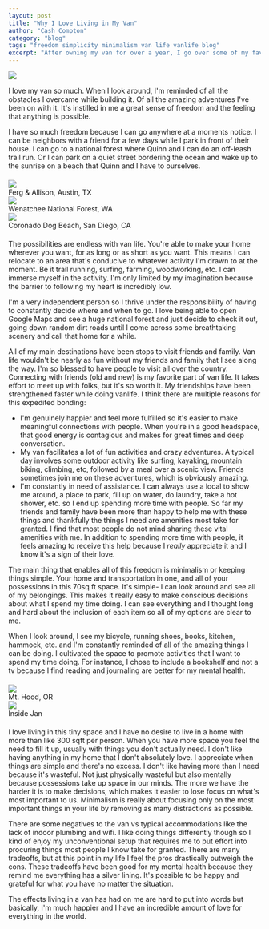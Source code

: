 ```yaml
---
layout: post
title: "Why I Love Living in My Van"
author: "Cash Compton"
category: "blog"
tags: "freedom simplicity minimalism van life vanlife blog"
excerpt: "After owning my van for over a year, I go over some of my favorite parts of vanlife- freedom, friendship, and minimalism."
---
```


<img src="/public/van-pano.jpeg" />


I love my van so much. When I look around, I'm reminded of all the obstacles I overcame while building it. Of all the amazing adventures I've been on with it. It's instilled in me a great sense of freedom and the feeling that anything is possible.

I have so much freedom because I can go anywhere at a moments notice. I can be neighbors with a friend for a few days while I park in front of their house. I can go to a national forest where Quinn and I can do an off-leash trail run. Or I can park on a quiet street bordering the ocean and wake up to the sunrise on a beach that Quinn and I have to ourselves.

<div class="body-small row" style="margin:20px 0;">
  <div class="col">
    <img src="/public/ferg.jpeg" />
    <div>Ferg & Allison, Austin, TX</div>
  </div>
  <div class="col">
    <img src="/public/wenatchee-hike.jpeg" style="flex:1;" />
    <div>Wenatchee National Forest, WA</div>
  </div>
  <div class="col">
    <img src="/public/coronado.jpeg" />
    <div>Coronado Dog Beach, San Diego, CA</div>
  </div>
</div>

The possibilities are endless with van life. You're able to make your home wherever you want, for as long or as short as you want. This means I can relocate to an area that's conducive to whatever activity I'm drawn to at the moment. Be it trail running, surfing, farming, woodworking, etc. I can immerse myself in the activity. I'm only limited by my imagination because the barrier to following my heart is incredibly low.

I'm a very independent person so I thrive under the responsibility of having to constantly decide where and when to go. I love being able to open Google Maps and see a huge national forest and just decide to check it out, going down random dirt roads until I come across some breathtaking scenery and call that home for a while.

All of my main destinations have been stops to visit friends and family. Van life wouldn't be nearly as fun without my friends and family that I see along the way. I'm so blessed to have people to visit all over the country. Connecting with friends (old and new) is my favorite part of van life. It takes effort to meet up with folks, but it's so worth it. My friendships have been strengthened faster while doing vanlife. I think there are multiple reasons for this expedited bonding:

- I'm genuinely happier and feel more fulfilled so it's easier to make meaningful connections with people. When you're in a good headspace, that good energy is contagious and makes for great times and deep conversation.
- My van facilitates a lot of fun activities and crazy adventures. A typical day involves some outdoor activity like surfing, kayaking, mountain biking, climbing, etc, followed by a meal over a scenic view. Friends sometimes join me on these adventures, which is obviously amazing.
- I'm constantly in need of assistance. I can always use a local to show me around, a place to park, fill up on water, do laundry, take a hot shower, etc. so I end up spending more time with people. So far my friends and family have been more than happy to help me with these things and thankfully the things I need are amenities most take for granted. I find that most people do not mind sharing these vital amenities with me. In addition to spending more time with people, it feels amazing to receive this help because I _really_ appreciate it and I know it's a sign of their love.

The main thing that enables all of this freedom is minimalism or keeping things simple. Your home and transportation in one, and all of your possessions in this 70sq ft space. It's simple- I can look around and see all of my belongings. This makes it really easy to make conscious decisions about what I spend my time doing. I can see everything and I thought long and hard about the inclusion of each item so all of my options are clear to me.

When I look around, I see my bicycle, running shoes, books, kitchen, hammock, etc. and I'm constantly reminded of all of the amazing things I can be doing. I cultivated the space to promote activities that I want to spend my time doing. For instance, I chose to include a bookshelf and not a tv because I find reading and journaling are better for my mental health.

<div class="body-small row" style="margin:20px 0;">
  <div class="col">
    <img src="/public/van-mt-hood.jpeg" />
    <div>Mt. Hood, OR</div>
  </div>
  <div class="col">
    <img src="/public/van-interior.jpeg" />
    <div>Inside Jan</div>
  </div>
</div>

I love living in this tiny space and I have no desire to live in a home with more than like 300 sqft per person. When you have more space you feel the need to fill it up, usually with things you don't actually need. I don't like having anything in my home that I don't absolutely love. I appreciate when things are simple and there's no excess. I don't like having more than I need because it's wasteful. Not just physically wasteful but also mentally because possessions take up space in our minds. The more we have the harder it is to make decisions, which makes it easier to lose focus on what's most important to us. Minimalism is really about focusing only on the most important things in your life by removing as many distractions as possible.

There are some negatives to the van vs typical accommodations like the lack of indoor plumbing and wifi. I like doing things differently though so I kind of enjoy my unconventional setup that requires me to put effort into procuring things most people I know take for granted. There are many tradeoffs, but at this point in my life I feel the pros drastically outweigh the cons. These tradeoffs have been good for my mental health because they remind me everything has a silver lining. It's possible to be happy and grateful for what you have no matter the situation.

The effects living in a van has had on me are hard to put into words but basically, I'm much happier and I have an incredible amount of love for everything in the world.
